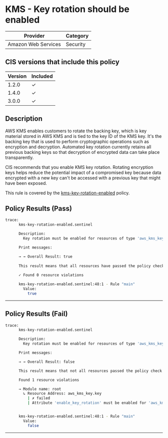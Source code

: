 # KMS - Key rotation should be enabled

| Provider            | Category     |
|---------------------|--------------|
| Amazon Web Services | Security     |

## CIS versions that include this policy

| Version | Included |
|---------|----------|
| 1.2.0   | &check;  |
| 1.4.0   | &check;  |
| 3.0.0   | &check;  |

## Description

AWS KMS enables customers to rotate the backing key, which is key material stored in AWS KMS and is tied to the key ID of the KMS key. It's the backing key that is used to perform cryptographic operations such as encryption and decryption. Automated key rotation currently retains all previous backing keys so that decryption of encrypted data can take place transparently.

CIS recommends that you enable KMS key rotation. Rotating encryption keys helps reduce the potential impact of a compromised key because data encrypted with a new key can't be accessed with a previous key that might have been exposed.

This rule is covered by the [kms-key-rotation-enabled](../../policies/kms-key-rotation-enabled.sentinel) policy.

## Policy Results (Pass)
```bash
trace:
      kms-key-rotation-enabled.sentinel

      Description:
        Key rotation must be enabled for resources of type 'aws_kms_key'

      Print messages:

      → → Overall Result: true
      
      This result means that all resources have passed the policy check for the policy kms-key-rotation-enabled.
      
      ✓ Found 0 resource violations

      kms-key-rotation-enabled.sentinel:48:1 - Rule "main"
        Value:
          true
```

---

## Policy Results (Fail)
```bash
trace:
      kms-key-rotation-enabled.sentinel

      Description:
        Key rotation must be enabled for resources of type 'aws_kms_key'

      Print messages:

      → → Overall Result: false

      This result means that not all resources passed the policy check and the protected behavior is not allowed for the policy kms-key-rotation-enabled. 

      Found 1 resource violations

      → Module name: root
        ↳ Resource Address: aws_kms_key.key
          | ✗ failed
          | Attribute 'enable_key_rotation' must be enabled for 'aws_kms_key' resources. Refer to https://docs.aws.amazon.com/securityhub/latest/userguide/kms-controls.html#kms-4 for more details.


      kms-key-rotation-enabled.sentinel:48:1 - Rule "main"
        Value:
          false
```

---